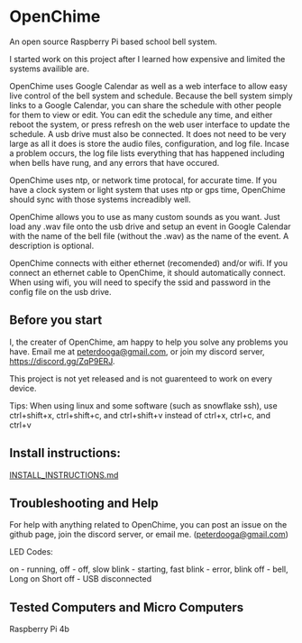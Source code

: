 # OpenChime
An open source Raspberry Pi based school bell system.

I started work on this project after I learned how expensive and limited the systems availible are.

OpenChime uses Google Calendar as well as a web interface to allow easy live control of the bell system and schedule. Because the bell system simply links to a Google Calendar, you can share the schedule with other people for them to view or edit. You can edit the schedule any time, and either reboot the system, or press refresh on the web user interface to update the schedule. A usb drive must also be connected. It does not need to be very large as all it does is store the audio files, configuration, and log file. Incase a problem occurs, the log file lists everything that has happened including when bells have rung, and any errors that have occured.

OpenChime uses ntp, or network time protocal, for accurate time. If you have a clock system or light system that uses ntp or gps time, OpenChime should sync with those systems increadibly well.

OpenChime allows you to use as many custom sounds as you want. Just load any .wav file onto the usb drive and setup an event in Google Calendar with the name of the bell file (without the .wav) as the name of the event. A description is optional.

OpenChime connects with either ethernet (recomended) and/or wifi. If you connect an ethernet cable to OpenChime, it should automatically connect. When using wifi, you will need to specify the ssid and password in the config file on the usb drive.



## Before you start

I, the creater of OpenChime, am happy to help you solve any problems you have. Email me at peterdooga@gmail.com, or join my discord server, https://discord.gg/ZqP9ERJ.

This project is not yet  released and is not guarenteed to work on every device.

Tips:
When using linux and some software (such as snowflake ssh), use ctrl+shift+x, ctrl+shift+c, and ctrl+shift+v instead of ctrl+x, ctrl+c, and ctrl+v

## Install instructions:

[INSTALL_INSTRUCTIONS.md](INSTALL_INSTRUCTIONS.md)



## Troubleshooting and Help

For help with anything related to OpenChime, you can post an issue on the github page, join the discord server, or email me. (peterdooga@gmail.com)

LED Codes:

on - running, 
off - off, 
slow blink - starting, 
fast blink - error, 
blink off - bell, 
Long on Short off - USB disconnected



## Tested Computers and Micro Computers

Raspberry Pi 4b

